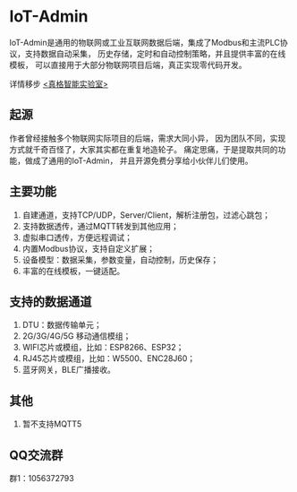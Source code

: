 # IoT-Admin

IoT-Admin是通用的物联网或工业互联网数据后端，集成了Modbus和主流PLC协议，支持数据自动采集，
历史存储，定时和自动控制策略，并且提供丰富的在线模板，
可以直接用于大部分物联网项目后端，真正实现零代码开发。

详情移步 [<真格智能实验室>](https://labs.zgwit.com)

## 起源
作者曾经接触多个物联网实际项目的后端，需求大同小异，
因为团队不同，实现方式就千奇百怪了，大家其实都在重复地造轮子。
痛定思痛，于是提取共同的功能，做成了通用的IoT-Admin，
并且开源免费分享给小伙伴儿们使用。

## 主要功能
1. 自建通道，支持TCP/UDP，Server/Client，解析注册包，过滤心跳包；
2. 支持数据透传，通过MQTT转发到其他应用；
3. 虚拟串口透传，方便远程调试；
4. 内置Modbus协议，支持自定义扩展；
5. 设备模型：数据采集，参数变量，自动控制，历史保存；
6. 丰富的在线模板，一键适配。

## 支持的数据通道
1. DTU：数据传输单元；
2. 2G/3G/4G/5G 移动通信模组；
3. WIFI芯片或模组，比如：ESP8266、ESP32；
4. RJ45芯片或模组，比如：W5500、ENC28J60；
5. 蓝牙网关，BLE广播接收。

## 其他
1. 暂不支持MQTT5

## QQ交流群
群1：1056372793





